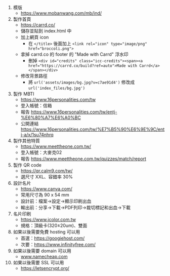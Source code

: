 1. 模版
	- https://www.mobanwang.com/mb/ind/
1. 製作首頁
	- https://carrd.co/
	- 儲存並貼到 index.html 中
	- 加上網頁 icon
		- 在 `</title>` 後面加上 `<link rel="icon" type="image/png" href="broccoli.png">`
	- 拿掉 carrd.co 的 footer 的 "Made with Carrd" 浮水印
		- 刪掉 `<div id="credits" class="icc-credits"><span><a href="https://carrd.co/build?ref=auto">Made with Carrd</a></span></div>`
	- 修改背景路徑
		- 將 `url('assets/images/bg.jpg?v=c7ae91d4')` 修改成 `url('index_files/bg.jpg')`
1. 製作 MBTI
	- https://www.16personalities.com/tw 
	- 登入帳號：信箱
	- 報告 https://www.16personalities.com/tw/entj-%E6%80%A7%E6%A0%BC
	- 公開連結 https://www.16personalities.com/tw/%E7%B5%90%E6%9E%9C/entj-a/x/1su74nhrq
1. 製作其他特質
	- https://www.meettheone.com.tw/
	- 登入帳號：大麥克02
	- 報告 https://www.meettheone.com.tw/quizzes/match/report
1. 製作 QR code
	- https://qr.calm9.com/tw/ 
	- 選尺寸 XXL、容錯率 30%
1. 設計名片
	- https://www.canva.com/
	- 常用尺寸為 90 x 54 mm
	- 設計前：檔案->設定->顯示印刷出血
	- 輸出前：分享->下載->PDF列印->裁切標記和出血->下載
1. 名片印刷
	- https://www.jcolor.com.tw 
	- 規格：頂級卡(320±20um)、雙面
1. 如果以後需要免費 hosting 可以用
	- 首選：https://googiehost.com/
	- 次要：https://www.infinityfree.com/
1. 如果以後需要 domain 可以用
	- www.namecheap.com
1. 如果以後需要 SSL 可以用
	- https://letsencrypt.org/